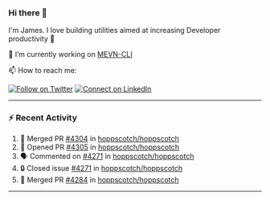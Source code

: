 ### Hi there 👋

I'm James. I love building utilities aimed at increasing Developer productivity :raised_hands: 

🔭 I’m currently working on [MEVN-CLI](https://github.com/madlabsinc/mevn-cli)

📫 How to reach me:

[![Follow on Twitter](https://img.shields.io/badge/--twitter?label=Twitter&logo=Twitter&style=social)](https://twitter.com/james_madhacks) [![Connect on LinkedIn](https://img.shields.io/badge/--linkedin?label=LinkedIn&logo=LinkedIn&style=social)](https://www.linkedin.com/in/jamesgeorge007)

---

### :zap: Recent Activity

<!--START_SECTION:activity-->
1. 🎉 Merged PR [#4304](https://github.com/hoppscotch/hoppscotch/pull/4304) in [hoppscotch/hoppscotch](https://github.com/hoppscotch/hoppscotch)
2. 💪 Opened PR [#4305](https://github.com/hoppscotch/hoppscotch/pull/4305) in [hoppscotch/hoppscotch](https://github.com/hoppscotch/hoppscotch)
3. 🗣 Commented on [#4271](https://github.com/hoppscotch/hoppscotch/issues/4271#issuecomment-2307054671) in [hoppscotch/hoppscotch](https://github.com/hoppscotch/hoppscotch)
4. 🔒 Closed issue [#4271](https://github.com/hoppscotch/hoppscotch/issues/4271) in [hoppscotch/hoppscotch](https://github.com/hoppscotch/hoppscotch)
5. 🎉 Merged PR [#4284](https://github.com/hoppscotch/hoppscotch/pull/4284) in [hoppscotch/hoppscotch](https://github.com/hoppscotch/hoppscotch)
<!--END_SECTION:activity-->

---

<!--
**jamesgeorge007/jamesgeorge007** is a ✨ _special_ ✨ repository because its `README.md` (this file) appears on your GitHub profile.

Here are some ideas to get you started:

- 🌱 I’m currently learning ...
- 👯 I’m looking to collaborate on ...
- 🤔 I’m looking for help with ...
- 💬 Ask me about ...
- 😄 Pronouns: ...
- ⚡ Fun fact: ...
-->
